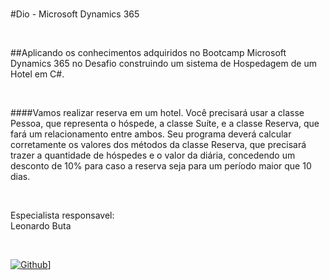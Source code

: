 <br>

#Dio - Microsoft Dynamics 365

<br>

##Aplicando os conhecimentos adquiridos  no Bootcamp Microsoft Dynamics 365  no Desafio construindo  um sistema de Hospedagem de um Hotel em C#.

<br>

####Vamos realizar reserva em um hotel.
Você precisará usar a classe Pessoa, que representa o hóspede, a classe Suíte, e a classe Reserva, que fará um relacionamento entre ambos. Seu programa deverá calcular corretamente os valores dos métodos da classe Reserva, que precisará trazer a quantidade de hóspedes e o valor da diária, concedendo um desconto de 10% para caso a reserva seja para um período maior que 10 dias.

<br>

Especialista responsavel:
<br>
Leonardo Buta

<br/>

[![Github](https://img.shields.io/badge/GitHub-100000?style=for-the-badge&logo=github&logoColor=white)](https://github.com/leonardo-buta/)]


<br/>
 
